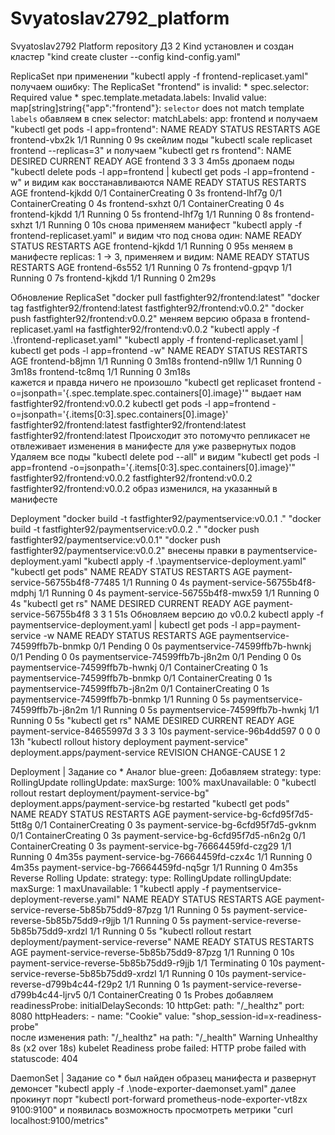 # Svyatoslav2792_platform
Svyatoslav2792 Platform repository
ДЗ 2
Kind
 установлен и создан кластер "kind create cluster --config kind-config.yaml"
 
ReplicaSet
    при применении "kubectl apply -f frontend-replicaset.yaml" получаем ошибку:
        The ReplicaSet "frontend" is invalid:
        * spec.selector: Required value
        * spec.template.metadata.labels: Invalid value: map[string]string{"app":"frontend"}: `selector` does not match template `labels`
    обавляем в спек
          selector:
            matchLabels:
              app: frontend
    и получаем "kubectl get pods -l app=frontend":
        NAME             READY   STATUS    RESTARTS   AGE
        frontend-vbx2k   1/1     Running   0          9s
    скейлим поды "kubectl scale replicaset frontend --replicas=3" и получаем "kubectl get rs frontend":
        NAME       DESIRED   CURRENT   READY   AGE
        frontend   3         3         3       4m5s
    дропаем поды "kubectl delete pods -l app=frontend | kubectl get pods -l app=frontend -w" и видим как восстанавливаются 
        NAME             READY   STATUS              RESTARTS   AGE
        frontend-kjkdd   0/1     ContainerCreating   0          3s
        frontend-lhf7g   0/1     ContainerCreating   0          4s
        frontend-sxhzt   0/1     ContainerCreating   0          4s
        frontend-kjkdd   1/1     Running             0          5s
        frontend-lhf7g   1/1     Running             0          8s
        frontend-sxhzt   1/1     Running             0          10s
    снова применяем манифест "kubectl apply -f frontend-replicaset.yaml" и видим что под снова один:
        NAME             READY   STATUS    RESTARTS   AGE
        frontend-kjkdd   1/1     Running   0          95s
    меняем в манифесте replicas: 1 -> 3, применяем и видим:
        NAME             READY   STATUS    RESTARTS   AGE
        frontend-6s552   1/1     Running   0          7s
        frontend-gpqvp   1/1     Running   0          7s
        frontend-kjkdd   1/1     Running   0          2m29s
        
Обновление ReplicaSet
    "docker pull fastfighter92/frontend:latest"
    "docker tag fastfighter92/frontend:latest fastfighter92/frontend:v0.0.2"
    "docker push fastfighter92/frontend:v0.0.2"
    меняем версию образа в frontend-replicaset.yaml на fastfighter92/frontend:v0.0.2
        "kubectl apply -f .\frontend-replicaset.yaml"
        "kubectl apply -f frontend-replicaset.yaml | kubectl get pods -l app=frontend -w"
            NAME             READY   STATUS    RESTARTS   AGE
            frontend-b8jmn   1/1     Running   0          3m18s
            frontend-n9llw   1/1     Running   0          3m18s
            frontend-tc8mq   1/1     Running   0          3m18s     
    кажется и правда ничего не произошло
         "kubectl get replicaset frontend -o=jsonpath='{.spec.template.spec.containers[0].image}'" выдает нам
            fastfighter92/frontend:v0.0.2
          kubectl get pods -l app=frontend -o=jsonpath='{.items[0:3].spec.containers[0].image}'
          fastfighter92/frontend:latest fastfighter92/frontend:latest fastfighter92/frontend:latest
          Происходит это потомучто репликасет не отвлеживает изменения в манифесте для уже развернутых подов
         Удаляем все поды "kubectl delete pod --all" и видим "kubectl get pods -l app=frontend -o=jsonpath='{.items[0:3].spec.containers[0].image}'"
            fastfighter92/frontend:v0.0.2 fastfighter92/frontend:v0.0.2 fastfighter92/frontend:v0.0.2 образ изменился, на указанный в манифесте
         
Deployment
            "docker build -t fastfighter92/paymentservice:v0.0.1 ."
            "docker build -t fastfighter92/paymentservice:v0.0.2 ."
            "docker push fastfighter92/paymentservice:v0.0.1"
            "docker push fastfighter92/paymentservice:v0.0.2"
        внесены правки в paymentservice-deployment.yaml
            "kubectl apply -f .\paymentservice-deployment.yaml"
            "kubectl get pods"
                NAME                              READY   STATUS    RESTARTS   AGE
                payment-service-56755b4f8-77485   1/1     Running   0          4s
                payment-service-56755b4f8-mdphj   1/1     Running   0          4s
                payment-service-56755b4f8-mwx59   1/1     Running   0          4s
            "kubectl get rs"
                NAME                        DESIRED   CURRENT   READY   AGE
                payment-service-56755b4f8   3         3         1       51s
        Обновляем версию до v0.0.2
            kubectl apply -f paymentservice-deployment.yaml | kubectl get pods -l app=payment-service -w
            NAME                              READY   STATUS    RESTARTS   AGE
            paymentservice-74599ffb7b-bnmkp   0/1     Pending   0          0s
            paymentservice-74599ffb7b-hwnkj   0/1     Pending   0          0s
            paymentservice-74599ffb7b-j8n2m   0/1     Pending   0          0s
            paymentservice-74599ffb7b-hwnkj   0/1     ContainerCreating   0          1s
            paymentservice-74599ffb7b-bnmkp   0/1     ContainerCreating   0          1s
            paymentservice-74599ffb7b-j8n2m   0/1     ContainerCreating   0          1s
            paymentservice-74599ffb7b-bnmkp   1/1     Running             0          5s
            paymentservice-74599ffb7b-j8n2m   1/1     Running             0          5s
            paymentservice-74599ffb7b-hwnkj   1/1     Running             0          5s
        "kubectl get rs"
            NAME                        DESIRED   CURRENT   READY   AGE
            payment-service-84655997d   3         3         3       10s
            payment-service-96b4dd597   0         0         0       13h
        "kubectl rollout history deployment payment-service"
            deployment.apps/payment-service
            REVISION  CHANGE-CAUSE
            1         <none>
            2         <none>
            
Deployment | Задание со *
        Аналог blue-green:
        Добавляем 
          strategy:
            type: RollingUpdate
            rollingUpdate:
              maxSurge: 100%
              maxUnavailable: 0
        "kubectl rollout restart deployment/payment-service-bg"
            deployment.apps/payment-service-bg restarted
        "kubectl get pods"                                     
            NAME                                  READY   STATUS              RESTARTS   AGE
            payment-service-bg-6cfd95f7d5-5tt8g   0/1     ContainerCreating   0          3s
            payment-service-bg-6cfd95f7d5-gvknm   0/1     ContainerCreating   0          3s
            payment-service-bg-6cfd95f7d5-n6n2g   0/1     ContainerCreating   0          3s
            payment-service-bg-76664459fd-czg29   1/1     Running             0          4m35s
            payment-service-bg-76664459fd-czx4c   1/1     Running             0          4m35s
            payment-service-bg-76664459fd-nq5gr   1/1     Running             0          4m35s
    Reverse Rolling Update:
      strategy:
        type: RollingUpdate
        rollingUpdate:
          maxSurge: 1
          maxUnavailable: 1
      "kubectl apply -f paymentservice-deployment-reverse.yaml"
          NAME                                       READY   STATUS    RESTARTS   AGE
          payment-service-reverse-5b85b75dd9-87pzg   1/1     Running   0          5s
          payment-service-reverse-5b85b75dd9-r9jjb   1/1     Running   0          5s
          payment-service-reverse-5b85b75dd9-xrdzl   1/1     Running   0          5s
      "kubectl rollout restart deployment/payment-service-reverse"
          NAME                                       READY   STATUS              RESTARTS   AGE
          payment-service-reverse-5b85b75dd9-87pzg   1/1     Running             0          10s
          payment-service-reverse-5b85b75dd9-r9jjb   1/1     Terminating         0          10s
          payment-service-reverse-5b85b75dd9-xrdzl   1/1     Running             0          10s
          payment-service-reverse-d799b4c44-f29p2    1/1     Running             0          1s
          payment-service-reverse-d799b4c44-ljrv5    0/1     ContainerCreating   0          1s 
    Probes 
        добавляем
            readinessProbe:
              initialDelaySeconds: 10
              httpGet:
                path: "/_healthz"
                port: 8080
                httpHeaders:
                  - name: "Cookie"
                    value: "shop_session-id=x-readiness-probe"   
        после изменения path: "/_healthz" на path: "/_health"
          Warning  Unhealthy  8s (x2 over 18s)  kubelet            Readiness probe failed: HTTP probe failed with statuscode: 404   

DaemonSet | Задание со *
    был найден образец манифеста и развернут демонсет  "kubectl apply -f .\node-exporter-daemonset.yaml"
    далее прокинут порт "kubectl port-forward prometheus-node-exporter-vt8zx 9100:9100" и появилась возможность просмотреть метрики "curl localhost:9100/metrics"